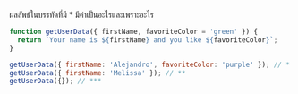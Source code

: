 ผลลัพธ์ในบรรทัดที่มี * มีค่าเป็นอะไรและเพราะอะไร


```js
function getUserData({ firstName, favoriteColor = 'green' }) {
  return `Your name is ${firstName} and you like ${favoriteColor}`;
}

getUserData({ firstName: 'Alejandro', favoriteColor: 'purple' }); // *
getUserData({ firstName: 'Melissa' }); // **
getUserData({}); // ***
```